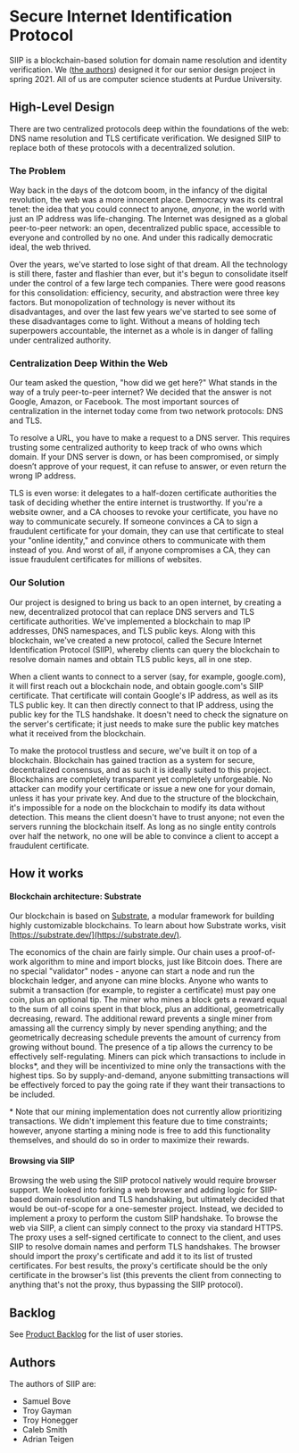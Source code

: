 # Secure Internet Identification Protocol
SIIP is a blockchain-based solution for domain name resolution and identity verification. We ([the authors](#Authors)) designed it for our senior design project in spring 2021. All of us are computer science students at Purdue University.

## High-Level Design
There are two centralized protocols deep within the foundations of the web: DNS name resolution and TLS certificate verification. We designed SIIP to replace both of these protocols with a decentralized solution.

### The Problem
Way back in the days of the dotcom boom, in the infancy of the digital revolution, the web was a more innocent place. Democracy was its central tenet: the idea that you could connect to anyone, _anyone_, in the world with just an IP address was life-changing. The Internet was designed as a global peer-to-peer network: an open, decentralized public space, accessible to everyone and controlled by no one. And under this radically democratic ideal, the web thrived.

Over the years, we've started to lose sight of that dream. All the technology is still there, faster and flashier than ever, but it's begun to consolidate itself under the control of a few large tech companies. There were good reasons for this consolidation: efficiency, security, and abstraction were three key factors. But monopolization of technology is never without its disadvantages, and over the last few years we've started to see some of these disadvantages come to light. Without a means of holding tech superpowers accountable, the internet as a whole is in danger of falling under centralized authority.

### Centralization Deep Within the Web
Our team asked the question, "how did we get here?" What stands in the way of a truly peer-to-peer internet? We decided that the answer is not Google, Amazon, or Facebook. The most important sources of centralization in the internet today come from two network protocols: DNS and TLS.

To resolve a URL, you have to make a request to a DNS server. This requires trusting some centralized authority to keep track of who owns which domain. If your DNS server is down, or has been compromised, or simply doesn’t approve of your request, it can refuse to answer, or even return the wrong IP address.

TLS is even worse: it delegates to a half-dozen certificate authorities the task of deciding whether the entire internet is trustworthy. If you're a website owner, and a CA chooses to revoke your certificate, you have no way to communicate securely. If someone convinces a CA to sign a fraudulent certificate for your domain, they can use that certificate to steal your "online identity," and convince others to communicate with them instead of you. And worst of all, if anyone compromises a CA, they can issue fraudulent certificates for millions of websites.

### Our Solution
Our project is designed to bring us back to an open internet, by creating a new, decentralized protocol that can replace DNS servers and TLS certificate authorities. We've implemented a blockchain to map IP addresses, DNS namespaces, and TLS public keys. Along with this blockchain, we've created a new protocol, called the Secure Internet Identification Protocol (SIIP), whereby clients can query the blockchain to resolve domain names and obtain TLS public keys, all in one step.

When a client wants to connect to a server (say, for example, google.com), it will first reach out a blockchain node, and obtain google.com's SIIP certificate. That certificate will contain Google's IP address, as well as its TLS public key. It can then directly connect to that IP address, using the public key for the TLS handshake. It doesn't need to check the signature on the server's certificate; it just needs to make sure the public key matches what it received from the blockchain.

To make the protocol trustless and secure, we've built it on top of a blockchain. Blockchain has gained traction as a system for secure, decentralized consensus, and as such it is ideally suited to this project. Blockchains are completely transparent yet completely unforgeable. No attacker can modify your certificate or issue a new one for your domain, unless it has your private key. And due to the structure of the blockchain, it's impossible for a node on the blockchain to modify its data without detection. This means the client doesn't have to trust anyone; not even the servers running the blockchain itself. As long as no single entity controls over half the network, no one will be able to convince a client to accept a fraudulent certificate.

## How it works

#### Blockchain architecture: Substrate
Our blockchain is based on [Substrate](https://substrate.dev), a modular framework for building highly customizable blockchains. To learn about how Substrate works, visit [https://substrate.dev/](https://substrate.dev/).

The economics of the chain are fairly simple. Our chain uses a proof-of-work algorithm to mine and import blocks, just like Bitcoin does. There are no special "validator" nodes - anyone can start a node and run the blockchain ledger, and anyone can mine blocks. Anyone who wants to submit a transaction (for example, to register a certificate) must pay one coin, plus an optional tip. The miner who mines a block gets a reward equal to the sum of all coins spent in that block, plus an additional, geometrically decreasing, reward. The additional reward prevents a single miner from amassing all the currency simply by never spending anything; and the geometrically decreasing schedule prevents the amount of currency from growing without bound. The presence of a tip allows the currency to be effectively self-regulating. Miners can pick which transactions to include in blocks*, and they will be incentivized to mine only the transactions with the highest tips. So by supply-and-demand, anyone submitting transactions will be effectively forced to pay the going rate if they want their transactions to be included.

\* Note that our mining implementation does not currently allow prioritizing transactions. We didn't implement this feature due to time constraints; however, anyone starting a mining node is free to add this functionality themselves, and should do so in order to maximize their rewards.

#### Browsing via SIIP
Browsing the web using the SIIP protocol natively would require browser support. We looked into forking a web browser and adding logic for SIIP-based domain resolution and TLS handshaking, but ultimately decided that would be out-of-scope for a one-semester project. Instead, we decided to implement a proxy to perform the custom SIIP handshake. To browse the web via SIIP, a client can simply connect to the proxy via standard HTTPS. The proxy uses a self-signed certificate to connect to the client, and uses SIIP to resolve domain names and perform TLS handshakes. The browser should import the proxy's certificate and add it to its list of trusted certificates. For best results, the proxy's certificate should be the only certificate in the browser's list (this prevents the client from connecting to anything that's not the proxy, thus bypassing the SIIP protocol).

## Backlog
See [Product Backlog](./Backlog.md) for the list of user stories.

## Authors
The authors of SIIP are:
- Samuel Bove
- Troy Gayman
- Troy Honegger
- Caleb Smith
- Adrian Teigen
